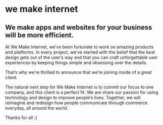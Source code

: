 # we make internet
## We make apps and websites for your business will be more efficient.

At We Make Internet, we’ve been fortunate to work on amazing products and platforms. In every project, we’ve started with the belief that the best design gets out of the user’s way and that you can craft unforgettable user experiences by keeping things simple and obsessing over the details.

That’s why we’re thrilled to announce that we’re joining inside of a great client.

The natural next step for We Make Internet is to commit our focus to one company, and this client is a perfect fit. We are share our passion for using technology and design to improve people’s lives. Together, we will reimagine and redesign how people communicate through commerce everyday, all around the world.

Thanks for all :)